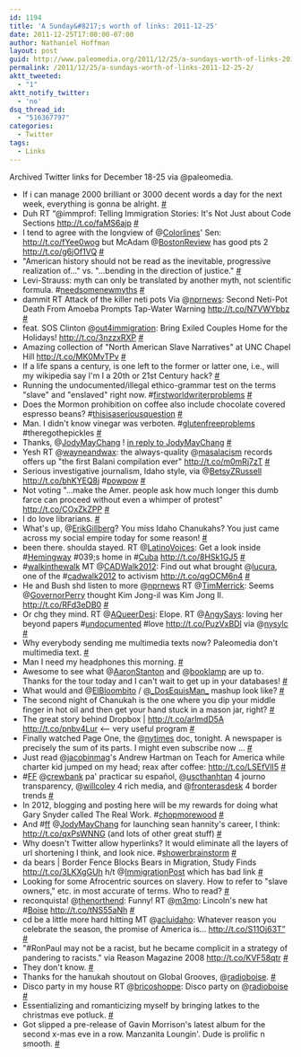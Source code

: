 ```yaml
---
id: 1194
title: 'A Sunday&#8217;s worth of links: 2011-12-25'
date: 2011-12-25T17:00:00-07:00
author: Nathaniel Hoffman
layout: post
guid: http://www.paleomedia.org/2011/12/25/a-sundays-worth-of-links-2011-12-25-2/
permalink: /2011/12/25/a-sundays-worth-of-links-2011-12-25-2/
aktt_tweeted:
  - "1"
aktt_notify_twitter:
  - 'no'
dsq_thread_id:
  - "516367797"
categories:
  - Twitter
tags:
  - Links
---
```

Archived Twitter links for December 18-25 via @paleomedia.<!--more-->

<ul class="aktt_tweet_digest">
  <li>
    If i can manage 2000 brilliant or 3000 decent words a day for the next week, everything is gonna be alright. <a href="http://twitter.com/paleomedia/statuses/148643771578466305" class="aktt_tweet_time">#</a>
  </li>
  <li>
    Duh RT “@immprof: Telling Immigration Stories: It's Not Just about Code Sections <a href="http://t.co/faMS6ajp" rel="nofollow">http://t.co/faMS6ajp</a> <a href="http://twitter.com/paleomedia/statuses/148762344137293824" class="aktt_tweet_time">#</a>
  </li>
  <li>
    I tend to agree with the longview of @<a href="http://twitter.com/Colorlines" class="aktt_username">Colorlines</a>' Sen: <a href="http://t.co/fYee0wog" rel="nofollow">http://t.co/fYee0wog</a> but McAdam @<a href="http://twitter.com/BostonReview" class="aktt_username">BostonReview</a> has good pts 2 <a href="http://t.co/g6jOf1VQ" rel="nofollow">http://t.co/g6jOf1VQ</a> <a href="http://twitter.com/paleomedia/statuses/148805381328601088" class="aktt_tweet_time">#</a>
  </li>
  <li>
    "American history should not be read as the inevitable, progressive realization of&#8230;" vs. "&#8230;bending in the direction of justice." <a href="http://twitter.com/paleomedia/statuses/148805758232956929" class="aktt_tweet_time">#</a>
  </li>
  <li>
    Levi-Strauss: myth can only be translated by another myth, not scientific formula. #<a href="http://search.twitter.com/search?q=%23needsomenewmyths" class="aktt_hashtag">needsomenewmyths</a> <a href="http://twitter.com/paleomedia/statuses/148828672554582017" class="aktt_tweet_time">#</a>
  </li>
  <li>
    dammit RT Attack of the killer neti pots Via @<a href="http://twitter.com/nprnews" class="aktt_username">nprnews</a>: Second Neti-Pot Death From Amoeba Prompts Tap-Water Warning <a href="http://t.co/N7VWYbbz" rel="nofollow">http://t.co/N7VWYbbz</a> <a href="http://twitter.com/paleomedia/statuses/148839877079875584" class="aktt_tweet_time">#</a>
  </li>
  <li>
    feat. SOS Clinton @<a href="http://twitter.com/out4immigration" class="aktt_username">out4immigration</a>: Bring Exiled Couples Home for the Holidays! <a href="http://t.co/3nzzxRXP" rel="nofollow">http://t.co/3nzzxRXP</a> <a href="http://twitter.com/paleomedia/statuses/148898169030320129" class="aktt_tweet_time">#</a>
  </li>
  <li>
    Amazing collection of "North American Slave Narratives" at UNC Chapel Hill <a href="http://t.co/MK0MvTPv" rel="nofollow">http://t.co/MK0MvTPv</a> <a href="http://twitter.com/paleomedia/statuses/148913923834384384" class="aktt_tweet_time">#</a>
  </li>
  <li>
    If a life spans a century, is one left to the former or latter one, i.e., will my wikipedia say I'm I a 20th or 21st Century hack? <a href="http://twitter.com/paleomedia/statuses/148918112098598912" class="aktt_tweet_time">#</a>
  </li>
  <li>
    Running the undocumented/illegal ethico-grammar test on the terms "slave" and "enslaved" right now. #<a href="http://search.twitter.com/search?q=%23firstworldwriterproblems" class="aktt_hashtag">firstworldwriterproblems</a> <a href="http://twitter.com/paleomedia/statuses/148964753178509312" class="aktt_tweet_time">#</a>
  </li>
  <li>
    Does the Mormon prohibition on coffee also include chocolate covered espresso beans? #<a href="http://search.twitter.com/search?q=%23thisisaseriousquestion" class="aktt_hashtag">thisisaseriousquestion</a> <a href="http://twitter.com/paleomedia/statuses/148980028720418816" class="aktt_tweet_time">#</a>
  </li>
  <li>
    Man. I didn't know vinegar was verboten. #<a href="http://search.twitter.com/search?q=%23glutenfreeproblems" class="aktt_hashtag">glutenfreeproblems</a> #theregothepickles <a href="http://twitter.com/paleomedia/statuses/148982668535676930" class="aktt_tweet_time">#</a>
  </li>
  <li>
    Thanks, @<a href="http://twitter.com/JodyMayChang" class="aktt_username">JodyMayChang</a> ! <a href="http://twitter.com/JodyMayChang/statuses/148977773594148865" class="aktt_tweet_reply">in reply to JodyMayChang</a> <a href="http://twitter.com/paleomedia/statuses/148982833849966592" class="aktt_tweet_time">#</a>
  </li>
  <li>
    Yesh RT @<a href="http://twitter.com/wayneandwax" class="aktt_username">wayneandwax</a>: the always-quality @<a href="http://twitter.com/masalacism" class="aktt_username">masalacism</a> records offers up "the first Balani compilation ever" <a href="http://t.co/m0mRj7zT" rel="nofollow">http://t.co/m0mRj7zT</a> <a href="http://twitter.com/paleomedia/statuses/149144858257399809" class="aktt_tweet_time">#</a>
  </li>
  <li>
    Serious investigative journalism, Idaho style, via @<a href="http://twitter.com/BetsyZRussell" class="aktt_username">BetsyZRussell</a> <a href="http://t.co/bhKYEQ8j" rel="nofollow">http://t.co/bhKYEQ8j</a> #<a href="http://search.twitter.com/search?q=%23powpow" class="aktt_hashtag">powpow</a> <a href="http://twitter.com/paleomedia/statuses/149174462875570177" class="aktt_tweet_time">#</a>
  </li>
  <li>
    Not voting "&#8230;make the Amer. people ask how much longer this dumb farce can proceed without even a whimper of protest" <a href="http://t.co/COxZkZPP" rel="nofollow">http://t.co/COxZkZPP</a> <a href="http://twitter.com/paleomedia/statuses/149220700585082880" class="aktt_tweet_time">#</a>
  </li>
  <li>
    I do love librarians. <a href="http://twitter.com/paleomedia/statuses/149225530611343360" class="aktt_tweet_time">#</a>
  </li>
  <li>
    What's up, @<a href="http://twitter.com/ErikGillberg" class="aktt_username">ErikGillberg</a>? You miss Idaho Chanukahs? You just came across my social empire today for some reason! <a href="http://twitter.com/paleomedia/statuses/149344550715006977" class="aktt_tweet_time">#</a>
  </li>
  <li>
    been there. shoulda stayed. RT @<a href="http://twitter.com/LatinoVoices" class="aktt_username">LatinoVoices</a>: Get a look inside #<a href="http://search.twitter.com/search?q=%23Hemingway" class="aktt_hashtag">Hemingway</a> #039;s home in #<a href="http://search.twitter.com/search?q=%23Cuba" class="aktt_hashtag">Cuba</a> <a href="http://t.co/8HSk1GJ5" rel="nofollow">http://t.co/8HSk1GJ5</a> <a href="http://twitter.com/paleomedia/statuses/149345671294619650" class="aktt_tweet_time">#</a>
  </li>
  <li>
    #<a href="http://search.twitter.com/search?q=%23walkinthewalk" class="aktt_hashtag">walkinthewalk</a> MT @<a href="http://twitter.com/CADWalk2012" class="aktt_username">CADWalk2012</a>: Find out what brought @<a href="http://twitter.com/lucura" class="aktt_username">lucura</a>, one of the #<a href="http://search.twitter.com/search?q=%23cadwalk2012" class="aktt_hashtag">cadwalk2012</a> to activism <a href="http://t.co/qgOCM6n4" rel="nofollow">http://t.co/qgOCM6n4</a> <a href="http://twitter.com/paleomedia/statuses/149347455111139328" class="aktt_tweet_time">#</a>
  </li>
  <li>
    He and Bush shd listen to more @<a href="http://twitter.com/nprnews" class="aktt_username">nprnews</a> RT @<a href="http://twitter.com/TimMerrick" class="aktt_username">TimMerrick</a>: Seems @<a href="http://twitter.com/GovernorPerry" class="aktt_username">GovernorPerry</a> thought Kim Jong-il was Kim Jong II. <a href="http://t.co/RFd3eDB0" rel="nofollow">http://t.co/RFd3eDB0</a> <a href="http://twitter.com/paleomedia/statuses/149348868826464256" class="aktt_tweet_time">#</a>
  </li>
  <li>
    Or chg they mind. RT @<a href="http://twitter.com/AQueerDesi" class="aktt_username">AQueerDesi</a>: Elope. RT @<a href="http://twitter.com/AngySays" class="aktt_username">AngySays</a>: loving her beyond papers #<a href="http://search.twitter.com/search?q=%23undocumented" class="aktt_hashtag">undocumented</a> #love <a href="http://t.co/PuzVxBDl" rel="nofollow">http://t.co/PuzVxBDl</a> via @<a href="http://twitter.com/nysylc" class="aktt_username">nysylc</a> <a href="http://twitter.com/paleomedia/statuses/149510921583202304" class="aktt_tweet_time">#</a>
  </li>
  <li>
    Why everybody sending me multimedia texts now? Paleomedia don't multimedia text. <a href="http://twitter.com/paleomedia/statuses/149530696736718849" class="aktt_tweet_time">#</a>
  </li>
  <li>
    Man I need my headphones this morning. <a href="http://twitter.com/paleomedia/statuses/149551539244105730" class="aktt_tweet_time">#</a>
  </li>
  <li>
    Awesome to see what @<a href="http://twitter.com/AaronStanton" class="aktt_username">AaronStanton</a> and @<a href="http://twitter.com/booklamp" class="aktt_username">booklamp</a> are up to. Thanks for the tour today and I can't wait to get up in your databases! <a href="http://twitter.com/paleomedia/statuses/149622803166019585" class="aktt_tweet_time">#</a>
  </li>
  <li>
    What would and @<a href="http://twitter.com/ElBloombito" class="aktt_username">ElBloombito</a> / @<a href="http://twitter.com/_DosEquisMan_" class="aktt_username">_DosEquisMan_</a> mashup look like? <a href="http://twitter.com/paleomedia/statuses/149624299920171008" class="aktt_tweet_time">#</a>
  </li>
  <li>
    The second night of Chanukah is the one where you dip your middle finger in hot oil and then get your hand stuck in a mason jar, right? <a href="http://twitter.com/paleomedia/statuses/149659325265231873" class="aktt_tweet_time">#</a>
  </li>
  <li>
    The great story behind Dropbox | <a href="http://t.co/arlmdD5A" rel="nofollow">http://t.co/arlmdD5A</a> <a href="http://t.co/pnbv4Lur" rel="nofollow">http://t.co/pnbv4Lur</a> <&#8211; very useful program <a href="http://twitter.com/paleomedia/statuses/149894796822065153" class="aktt_tweet_time">#</a>
  </li>
  <li>
    Finally watched Page One, the @<a href="http://twitter.com/nytimes" class="aktt_username">nytimes</a> doc, tonight. A newspaper is precisely the sum of its parts. I might even subscribe now &#8230; <a href="http://twitter.com/paleomedia/statuses/150112916866203648" class="aktt_tweet_time">#</a>
  </li>
  <li>
    Just read @<a href="http://twitter.com/jacobinmag" class="aktt_username">jacobinmag</a>'s Andrew Hartman on Teach for America while charter kid jumped on my head; reax after coffee: <a href="http://t.co/LSEfVlI5" rel="nofollow">http://t.co/LSEfVlI5</a> <a href="http://twitter.com/paleomedia/statuses/150245047017816064" class="aktt_tweet_time">#</a>
  </li>
  <li>
    #<a href="http://search.twitter.com/search?q=%23FF" class="aktt_hashtag">FF</a> @<a href="http://twitter.com/crewbank" class="aktt_username">crewbank</a> pa' practicar su español, @<a href="http://twitter.com/uscthanhtan" class="aktt_username">uscthanhtan</a> 4 journo transparency, @<a href="http://twitter.com/willcoley" class="aktt_username">willcoley</a> 4 rich media, and @<a href="http://twitter.com/fronterasdesk" class="aktt_username">fronterasdesk</a> 4 border trends <a href="http://twitter.com/paleomedia/statuses/150258704325935104" class="aktt_tweet_time">#</a>
  </li>
  <li>
    In 2012, blogging and posting here will be my rewards for doing what Gary Snyder called The Real Work. #<a href="http://search.twitter.com/search?q=%23chopmorewood" class="aktt_hashtag">chopmorewood</a> <a href="http://twitter.com/paleomedia/statuses/150259041455706113" class="aktt_tweet_time">#</a>
  </li>
  <li>
    And #<a href="http://search.twitter.com/search?q=%23ff" class="aktt_hashtag">ff</a> @<a href="http://twitter.com/JodyMayChang" class="aktt_username">JodyMayChang</a> for launching sean hannity's career, I think: <a href="http://t.co/qxPsWNNG" rel="nofollow">http://t.co/qxPsWNNG</a> (and lots of other great stuff) <a href="http://twitter.com/paleomedia/statuses/150259578393722881" class="aktt_tweet_time">#</a>
  </li>
  <li>
    Why doesn't Twitter allow hyperlinks? It would eliminate all the layers of url shortening I think, and look nice. #<a href="http://search.twitter.com/search?q=%23showerbrainstorm" class="aktt_hashtag">showerbrainstorm</a> <a href="http://twitter.com/paleomedia/statuses/150260551950413824" class="aktt_tweet_time">#</a>
  </li>
  <li>
    da bears | Border Fence Blocks Bears in Migration, Study Finds <a href="http://t.co/3LKXgGUh" rel="nofollow">http://t.co/3LKXgGUh</a> h/t @<a href="http://twitter.com/ImmigrationPost" class="aktt_username">ImmigrationPost</a> which has bad link <a href="http://twitter.com/paleomedia/statuses/150261184740855808" class="aktt_tweet_time">#</a>
  </li>
  <li>
    Looking for some Afrocentric sources on slavery. How to refer to "slave owners," etc. in most accurate of terms. Who to read? <a href="http://twitter.com/paleomedia/statuses/150272253832073217" class="aktt_tweet_time">#</a>
  </li>
  <li>
    reconquista! @<a href="http://twitter.com/thenorthend" class="aktt_username">thenorthend</a>: Funny! RT @<a href="http://twitter.com/m3mo" class="aktt_username">m3mo</a>: Lincoln's new hat #<a href="http://search.twitter.com/search?q=%23Boise" class="aktt_hashtag">Boise</a> <a href="http://t.co/tNS55aNh" rel="nofollow">http://t.co/tNS55aNh</a> <a href="http://twitter.com/paleomedia/statuses/150273915510468609" class="aktt_tweet_time">#</a>
  </li>
  <li>
    cd be a little more hard hitting MT @<a href="http://twitter.com/acluidaho" class="aktt_username">acluidaho</a>: Whatever reason you celebrate the season, the promise of America is&#8230; <a href="http://t.co/S11Oj63T”" rel="nofollow">http://t.co/S11Oj63T”</a> <a href="http://twitter.com/paleomedia/statuses/150274569834475520" class="aktt_tweet_time">#</a>
  </li>
  <li>
    "#RonPaul may not be a racist, but he became complicit in a strategy of pandering to racists." via Reason Magazine 2008 <a href="http://t.co/KVF58qtr" rel="nofollow">http://t.co/KVF58qtr</a> <a href="http://twitter.com/paleomedia/statuses/150327462646120448" class="aktt_tweet_time">#</a>
  </li>
  <li>
    They don't know. <a href="http://twitter.com/paleomedia/statuses/150421901867618306" class="aktt_tweet_time">#</a>
  </li>
  <li>
    Thanks for the hanukah shoutout on Global Grooves, @<a href="http://twitter.com/radioboise" class="aktt_username">radioboise</a>. <a href="http://twitter.com/paleomedia/statuses/150677385312870400" class="aktt_tweet_time">#</a>
  </li>
  <li>
    Disco party in my house RT @<a href="http://twitter.com/bricoshoppe" class="aktt_username">bricoshoppe</a>: Disco party on @<a href="http://twitter.com/radioboise" class="aktt_username">radioboise</a> <a href="http://twitter.com/paleomedia/statuses/150731799755100161" class="aktt_tweet_time">#</a>
  </li>
  <li>
    Essentializing and romanticizing myself by bringing latkes to the christmas eve potluck. <a href="http://twitter.com/paleomedia/statuses/150733351911825408" class="aktt_tweet_time">#</a>
  </li>
  <li>
    Got slipped a pre-release of Gavin Morrison's latest album for the second x-mas eve in a row. Manzanita Loungin'. Dude is prolific n smooth. <a href="http://twitter.com/paleomedia/statuses/150822034081976320" class="aktt_tweet_time">#</a>
  </li>
</ul>
